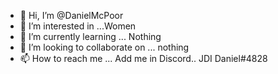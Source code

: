 - 👋 Hi, I’m @DanielMcPoor
- 👀 I’m interested in ...Women
- 🌱 I’m currently learning ... Nothing
- 💞️ I’m looking to collaborate on ... nothing
- 📫 How to reach me ... Add me in Discord.. JDI Daniel#4828

<!---
DanielMcPoor/DanielMcPoor is a ✨ special ✨ repository because its `README.md` (this file) appears on your GitHub profile.
You can click the Preview link to take a look at your changes.
--->
